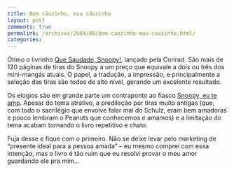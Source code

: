 ```yaml
---
title: Bom cãozinho, mau cãozinho
layout: post
comments: true
permalink: /archives/2004/09/bom-caozinho-mau-caozinho.html/
categories:
---
```

Ótimo o livrinho <a href="http://www.lojaconrad.com.br/produto.asp?id=257" >Que Saudade, Snoopy!</a>, lançado pela Conrad. São mais de 120 páginas de tiras do Snoopy a um preço que equivale a dois ou três dos mini-mangás atuais. O papel, a tradução, a impressão, e principalmente a seleção das tiras são todos de alto nível, gerando um excelente resultado.

<img src="//chester.me/img/blig/snoopyamo.jpg" border=0 alt="" align="left" border=1>Os elogios são em grande parte um contraponto ao fiasco <a href="http://www.omelete.com.br/quadrinhos/artigos/base\_para\_artigos.asp?artigo=2010" >Snoopy, eu te amo</a>. Apesar do tema atrativo, a predileção por tiras muito antigas (que, com todo o sacrilégio que envolve falar mal do Schulz, eram bem amadoras e pouco lembram o Peanuts que conhecemos e amamos) e a limitação do tema acabam tornando o livro repetitivo e chato.

Fuja desse e fique com o primeiro. Não se deixe levar pelo marketing de &#8220;presente ideal para a pessoa amada&#8221; &#8211; eu mesmo comprei com essa intenção, mas o livro é tão ruim que eu resolvi provar o meu amor guardando ele pra mim&#8230;

